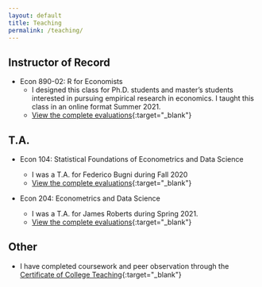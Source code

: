 ```yaml
---
layout: default
title: Teaching
permalink: /teaching/
---
```


## Instructor of Record 

* Econ 890-02: R for Economists
	* I designed this class for Ph.D. students and master’s students interested in pursuing empirical research in economics. I taught this class in an online format Summer 2021.
	* [View the complete evaluations](https://www.dropbox.com/s/f8fystdpnxc6don/Ziff_Anna_Econ%20890.pdf?dl=0){:target="_blank"}



## T.A.
* Econ 104: Statistical Foundations of Econometrics and Data Science
	* I was a T.A. for Federico Bugni during Fall 2020
	* [View the complete evaluations](https://www.dropbox.com/s/kzoov8nko2mhg5t/Ziff_Anna_Econ%20104.pdf?dl=0){:target="_blank"}

* Econ 204: Econometrics and Data Science
	* I was a T.A. for James Roberts during Spring 2021. 
	* [View the complete evaluations](https://www.dropbox.com/s/kjijwsarvrrdj5s/Ziff_Anna_Econ%20204.pdf?dl=0){:target="_blank"}



## Other 
* I have completed coursework and peer observation through the [Certificate of College Teaching](https://gradschool.duke.edu/professional-development/programs/certificate-college-teaching){:target="_blank"}

